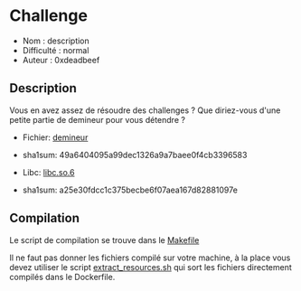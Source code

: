 # Challenge

- Nom : description
- Difficulté : normal
- Auteur : 0xdeadbeef

## Description

Vous en avez assez de résoudre des challenges ? Que diriez-vous d'une petite partie de demineur pour vous détendre ?

- Fichier: [demineur](ressources/challenge)
- sha1sum: 49a6404095a99dec1326a9a7baee0f4cb3396583

- Libc: [libc.so.6](ressources/libc.so.6)
- sha1sum: a25e30fdcc1c375becbe6f07aea167d82881097e


## Compilation

Le script de compilation se trouve dans le [Makefile](Docker/src/Makefile)

Il ne faut pas donner les fichiers compilé sur votre machine, à la place vous devez utiliser le script
[extract_resources.sh](resources/extract_resources.sh) qui sort les fichiers directement compilés
dans le Dockerfile.
